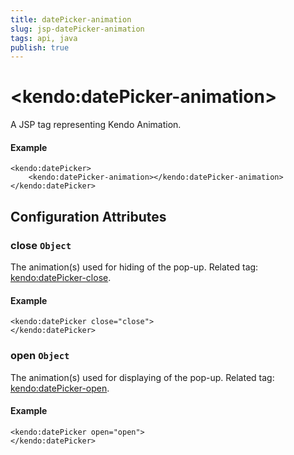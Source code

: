 ```yaml
---
title: datePicker-animation
slug: jsp-datePicker-animation
tags: api, java
publish: true
---
```


# \<kendo:datePicker-animation\>
A JSP tag representing Kendo Animation.

#### Example
    <kendo:datePicker>
        <kendo:datePicker-animation></kendo:datePicker-animation>
    </kendo:datePicker>


## Configuration Attributes


### close `Object`

The animation(s) used for hiding of the pop-up. Related tag: [kendo:datePicker-close](#kendo-datePicker-close). 

#### Example
    <kendo:datePicker close="close">
    </kendo:datePicker>



### open `Object`

The animation(s) used for displaying of the pop-up. Related tag: [kendo:datePicker-open](#kendo-datePicker-open). 

#### Example
    <kendo:datePicker open="open">
    </kendo:datePicker>


